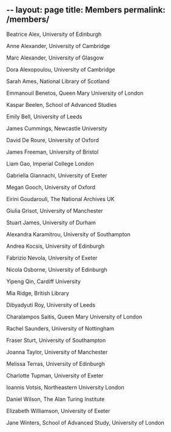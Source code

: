 --
layout: page
title: Members
permalink: /members/
---

Beatrice Alex, University of Edinburgh

Anne Alexander, University of Cambridge

Marc Alexander, University of Glasgow

Dora Alexopoulou, University of Cambridge 

Sarah Ames, National Library of Scotland

Emmanouil Benetos, Queen Mary University of London

Kaspar Beelen, School of Advanced Studies

Emily Bell, University of Leeds

James Cummings, Newcastle University

David De Roure, University of Oxford

James Freeman, University of Bristol

Liam Gao, Imperial College London

Gabriella Giannachi, University of Exeter

Megan Gooch, University of Oxford

Eirini Goudarouli, The National Archives UK

Giulia Grisot, University of Manchester

Stuart James, University of Durham

Alexandra Karamitrou, University of Southampton

Andrea Kocsis, University of Edinburgh

Fabrizio Nevola, University of Exeter

Nicola Osborne, University of Edinburgh

Yipeng Qin, Cardiff University

Mia Ridge, British Library

Dibyadyuti Roy, University of Leeds

Charalampos Saitis, Queen Mary University of London

Rachel Saunders, University of Nottingham

Fraser Sturt, University of Southampton

Joanna Taylor, University of Manchester

Melissa Terras, University of Edinburgh 

Charlotte Tupman, University of Exeter

Ioannis Votsis, Northeastern University London

Daniel Wilson, The Alan Turing Institute

Elizabeth Williamson, University of Exeter

Jane Winters, School of Advanced Study, University of London